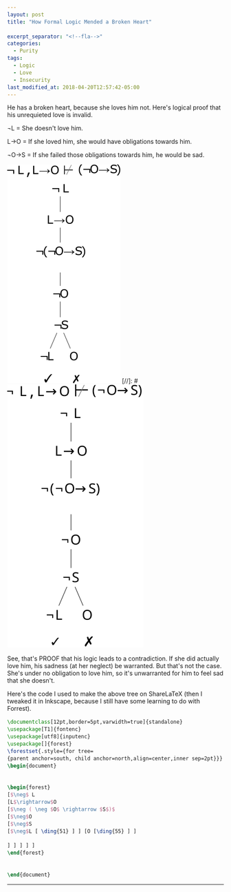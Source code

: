 ```yaml
---
layout: post
title: "How Formal Logic Mended a Broken Heart"

excerpt_separator: "<!--fla-->"
categories:
  - Purity
tags:
  - Logic
  - Love
  - Insecurity
last_modified_at: 2018-04-20T12:57:42-05:00
---
```


He has a broken heart, because she loves him not. Here's logical proof that his unrequieted love is invalid.

¬L = She doesn't love him.

L→O = If she loved him, she would have obligations towards him.

¬O→S = If she failed those obligations towards him, he would be sad.

<!--fla-->
<img alt="Made using ShareLaTeX" title="Logical proof that his unrequieted love is invalid." src="https://raw.githubusercontent.com/VanitasVanitatum/VanitasVanitatum.github.io/master/images/Love_me_not.png"/>
[//]: #  <img alt="Made using ShareLaTeX" title="Logical proof that his unrequieted love is invalid." src="https://raw.githubusercontent.com/VanitasVanitatum/VanitasVanitatum.github.io/master/images/Love_me_not.svg"/>

See, that's PROOF that his logic leads to a contradiction. If she did actually love him, his sadness (at her neglect) be warranted. But that's not the case. She's under no obligation to love him, so it's unwarranted for him to feel sad that she doesn't.


Here's the code I used to make the above tree on ShareLaTeX (then I tweaked it in Inkscape, because I still have some learning to do with Forrest).

```latex
\documentclass[12pt,border=5pt,varwidth=true]{standalone}
\usepackage[T1]{fontenc}
\usepackage[utf8]{inputenc}
\usepackage[]{forest}
\forestset{.style={for tree=
{parent anchor=south, child anchor=north,align=center,inner sep=2pt}}}
\begin{document}


\begin{forest}
[$\neg$ L
[L$\rightarrow$O
[$\neg ( \neg $O$ \rightarrow $S$)$
[$\neg$O
[$\neg$S
[$\neg$L [ \ding{51} ] ] [O [\ding{55} ] ]

] ] ] ] ]
\end{forest}


\end{document}

```

___



